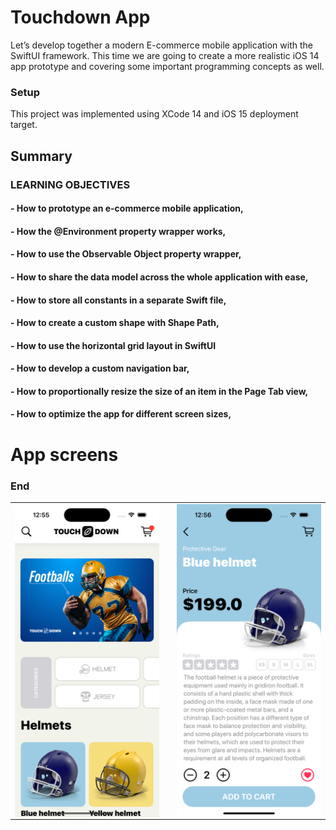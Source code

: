 # Touchdown App

Let’s develop together a modern E-commerce mobile application with the SwiftUI framework. 
This time we are going to create a more realistic iOS 14 app prototype and covering some important programming concepts as well.

### Setup
This project was implemented using XCode 14 and iOS 15 deployment target.

## Summary

### LEARNING OBJECTIVES
#### - How to prototype an e-commerce mobile application,
#### - How the @Environment property wrapper works,
#### - How to use the Observable Object property wrapper,
#### - How to share the data model across the whole application with ease,
#### - How to store all constants in a separate Swift file,
#### - How to create a custom shape with Shape Path,
#### - How to use the horizontal grid layout in SwiftUI
#### - How to develop a custom navigation bar,
#### - How to proportionally resize the size of an item in the Page Tab view,
#### - How to optimize the app for different screen sizes,


# App screens

<table style="width:100%; border: 0px solid">
  <tr>
    <td><img src="Screenshots/1.png" alt="drawing" width="400" heigh="867" align="center"/></td>
    <td></td>
    <td><img src="Screenshots/2.png" alt="drawing" width="400" heigh="867" align="center"/></td>
  </tr
</table>

### End
